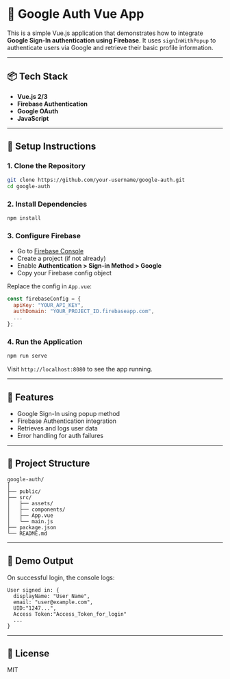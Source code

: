 # 🚀 Google Auth Vue App

This is a simple Vue.js application that demonstrates how to integrate **Google Sign-In authentication using Firebase**. It uses `signInWithPopup` to authenticate users via Google and retrieve their basic profile information.

---

## 📦 Tech Stack

- **Vue.js 2/3**
- **Firebase Authentication**
- **Google OAuth**
- **JavaScript**

---

## 🔧 Setup Instructions

### 1. Clone the Repository

```bash
git clone https://github.com/your-username/google-auth.git
cd google-auth
```

### 2. Install Dependencies

```bash
npm install
```

### 3. Configure Firebase

- Go to [Firebase Console](https://console.firebase.google.com/)
- Create a project (if not already)
- Enable **Authentication > Sign-in Method > Google**
- Copy your Firebase config object

Replace the config in `App.vue`:

```js
const firebaseConfig = {
  apiKey: "YOUR_API_KEY",
  authDomain: "YOUR_PROJECT_ID.firebaseapp.com",
  ...
};
```

### 4. Run the Application

```bash
npm run serve
```

Visit `http://localhost:8080` to see the app running.

---

## 📸 Features

- Google Sign-In using popup method
- Firebase Authentication integration
- Retrieves and logs user data
- Error handling for auth failures

---

## 📁 Project Structure

```
google-auth/
│
├── public/
├── src/
│   ├── assets/
│   ├── components/
│   ├── App.vue
│   └── main.js
├── package.json
└── README.md
```

---

## 🧪 Demo Output

On successful login, the console logs:

```
User signed in: {
  displayName: "User Name",
  email: "user@example.com",
  UID:"1247...",
  Access Token:"Access_Token_for_login"
  ...
}
```

---

## 📃 License

MIT
